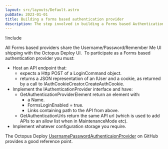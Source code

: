 ```yaml
---
layout: src/layouts/Default.astro
pubDate: 2023-01-01
title: Building a forms based authentication provider
description: The step involved in building a Forms based Authentication Provider.
---
```


!include <server-extensibility-deprecated>

All Forms based providers share the Username/Password/Remember Me UI shipping with the Octopus Deploy UI.  To participate as a Forms based authentication provider you must:

- Host an API endpoint that:
    * expects a Http POST of a LoginCommand object.
    * returns a JSON representation of an IUser and a cookie, as returned by a call to IAuthCookieCreator.CreateAuthCookie.
- Implement the IAuthenticationProvider interface and have:
    * GetAuthenticationProviderElement return an element with:
        * a Name.
        * FormsLoginEnabled = true.
        * Links containing path to the API from above.
    * GetAuthenticationUrls return the same API url (which is used to add APIs to an allow list when in MaintenanceMode etc).
- Implement whatever configuration storage you require.

The Octopus Deploy [UsernamePasswordAuthenticaionProvider](https://github.com/OctopusDeploy/UsernamePasswordAuthenticationProvider) on GitHub provides a good reference point.
